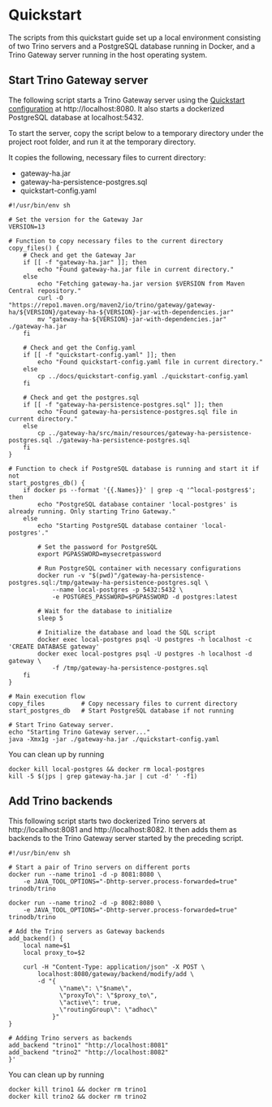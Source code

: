 # Quickstart

The scripts from this quickstart guide set up a local environment consisting of
two Trino servers and a PostgreSQL database running in Docker, and a Trino
Gateway server running in the host operating system.

## Start Trino Gateway server

The following script starts a Trino Gateway server using the
[Quickstart configuration](quickstart-config.yaml) at http://localhost:8080.
It also starts a dockerized PostgreSQL database at localhost:5432.

To start the server, copy the script below to a temporary directory
under the project root folder, and run it at the temporary directory.

It  copies the following, necessary files to current directory:

- gateway-ha.jar
- gateway-ha-persistence-postgres.sql
- quickstart-config.yaml

```shell
#!/usr/bin/env sh

# Set the version for the Gateway Jar
VERSION=13

# Function to copy necessary files to the current directory
copy_files() {
    # Check and get the Gateway Jar
    if [[ -f "gateway-ha.jar" ]]; then
        echo "Found gateway-ha.jar file in current directory."
    else
        echo "Fetching gateway-ha.jar version $VERSION from Maven Central repository."
        curl -O "https://repo1.maven.org/maven2/io/trino/gateway/gateway-ha/${VERSION}/gateway-ha-${VERSION}-jar-with-dependencies.jar"
        mv "gateway-ha-${VERSION}-jar-with-dependencies.jar" ./gateway-ha.jar
    fi

    # Check and get the Config.yaml
    if [[ -f "quickstart-config.yaml" ]]; then
        echo "Found quickstart-config.yaml file in current directory."
    else
        cp ../docs/quickstart-config.yaml ./quickstart-config.yaml
    fi

    # Check and get the postgres.sql
    if [[ -f "gateway-ha-persistence-postgres.sql" ]]; then
        echo "Found gateway-ha-persistence-postgres.sql file in current directory."
    else
        cp ../gateway-ha/src/main/resources/gateway-ha-persistence-postgres.sql ./gateway-ha-persistence-postgres.sql
    fi
}

# Function to check if PostgreSQL database is running and start it if not
start_postgres_db() {
    if docker ps --format '{{.Names}}' | grep -q '^local-postgres$'; then
        echo "PostgreSQL database container 'local-postgres' is already running. Only starting Trino Gateway."
    else
        echo "Starting PostgreSQL database container 'local-postgres'."
        
        # Set the password for PostgreSQL
        export PGPASSWORD=mysecretpassword
        
        # Run PostgreSQL container with necessary configurations
        docker run -v "$(pwd)"/gateway-ha-persistence-postgres.sql:/tmp/gateway-ha-persistence-postgres.sql \
            --name local-postgres -p 5432:5432 \
            -e POSTGRES_PASSWORD=$PGPASSWORD -d postgres:latest
        
        # Wait for the database to initialize
        sleep 5

        # Initialize the database and load the SQL script
        docker exec local-postgres psql -U postgres -h localhost -c 'CREATE DATABASE gateway'
        docker exec local-postgres psql -U postgres -h localhost -d gateway \
            -f /tmp/gateway-ha-persistence-postgres.sql
    fi
}

# Main execution flow
copy_files          # Copy necessary files to current directory
start_postgres_db   # Start PostgreSQL database if not running

# Start Trino Gateway server.
echo "Starting Trino Gateway server..."
java -Xmx1g -jar ./gateway-ha.jar ./quickstart-config.yaml
```

You can clean up by running

```shell
docker kill local-postgres && docker rm local-postgres
kill -5 $(jps | grep gateway-ha.jar | cut -d' ' -f1)
```

## Add Trino backends

This following script starts two dockerized Trino servers at
http://localhost:8081 and http://localhost:8082. It then adds them as backends
to the Trino Gateway server started by the preceding script.

```shell
#!/usr/bin/env sh

# Start a pair of Trino servers on different ports
docker run --name trino1 -d -p 8081:8080 \
    -e JAVA_TOOL_OPTIONS="-Dhttp-server.process-forwarded=true" trinodb/trino

docker run --name trino2 -d -p 8082:8080 \
    -e JAVA_TOOL_OPTIONS="-Dhttp-server.process-forwarded=true" trinodb/trino

# Add the Trino servers as Gateway backends
add_backend() {
    local name=$1
    local proxy_to=$2

    curl -H "Content-Type: application/json" -X POST \
        localhost:8080/gateway/backend/modify/add \
        -d "{
              \"name\": \"$name\",
              \"proxyTo\": \"$proxy_to\",
              \"active\": true,
              \"routingGroup\": \"adhoc\"
            }"
}

# Adding Trino servers as backends
add_backend "trino1" "http://localhost:8081"
add_backend "trino2" "http://localhost:8082"                                                                                       }'
```

You can clean up by running

```shell
docker kill trino1 && docker rm trino1
docker kill trino2 && docker rm trino2
```
